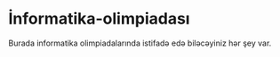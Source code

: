# İnformatika-olimpiadası
Burada informatika olimpiadalarında istifadə edə biləcəyiniz hər şey var.
